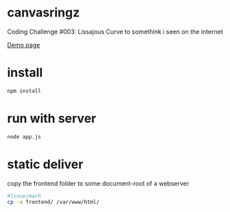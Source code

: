 # canvasringz
Coding Challenge #003: Lissajous Curve to somethink i seen on the internet

[Demo page](http://github.pages/dexta/canvasringz)

# install
```bash
npm install
```


# run with server
```bash
node app.js
```

# static deliver
copy the frontend folder to some document-root of a webserver
```bash
#linux/mach
cp -a frontend/ /var/www/html/
```
